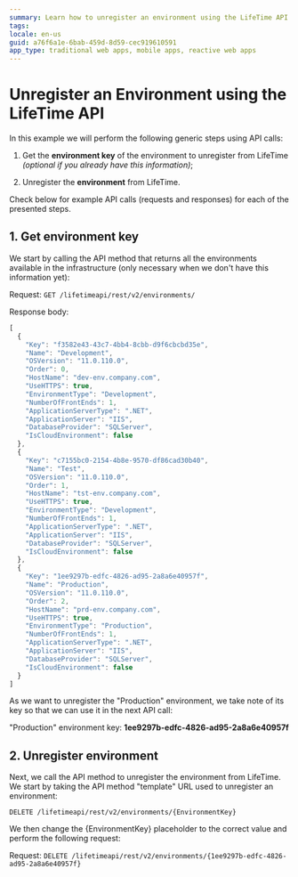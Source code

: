 ```yaml
---
summary: Learn how to unregister an environment using the LifeTime API.
tags:
locale: en-us
guid: a76f6a1e-6bab-459d-8d59-cec919610591
app_type: traditional web apps, mobile apps, reactive web apps
---
```


# Unregister an Environment using the LifeTime API

In this example we will perform the following generic steps using API calls:

1. Get the **environment key** of the environment to unregister from LifeTime _(optional if you already have this information)_;

1. Unregister the **environment** from LifeTime.

Check below for example API calls (requests and responses) for each of the presented steps.

## 1. Get environment key

We start by calling the API method that returns all the environments available in the infrastructure (only necessary when we don't have this information yet):

Request: `GET /lifetimeapi/rest/v2/environments/`

Response body:

```javascript
[
  {
    "Key": "f3582e43-43c7-4bb4-8cbb-d9f6cbcbd35e",
    "Name": "Development",
    "OSVersion": "11.0.110.0",
    "Order": 0,
    "HostName": "dev-env.company.com",
    "UseHTTPS": true,
    "EnvironmentType": "Development",
    "NumberOfFrontEnds": 1,
    "ApplicationServerType": ".NET",
    "ApplicationServer": "IIS",
    "DatabaseProvider": "SQLServer",
    "IsCloudEnvironment": false
  },
  {
    "Key": "c7155bc0-2154-4b8e-9570-df86cad30b40",
    "Name": "Test",
    "OSVersion": "11.0.110.0",
    "Order": 1,
    "HostName": "tst-env.company.com",
    "UseHTTPS": true,
    "EnvironmentType": "Development",
    "NumberOfFrontEnds": 1,
    "ApplicationServerType": ".NET",
    "ApplicationServer": "IIS",
    "DatabaseProvider": "SQLServer",
    "IsCloudEnvironment": false
  },
  {
    "Key": "1ee9297b-edfc-4826-ad95-2a8a6e40957f",
    "Name": "Production",
    "OSVersion": "11.0.110.0",
    "Order": 2,
    "HostName": "prd-env.company.com",
    "UseHTTPS": true,
    "EnvironmentType": "Production",
    "NumberOfFrontEnds": 1,
    "ApplicationServerType": ".NET",
    "ApplicationServer": "IIS",
    "DatabaseProvider": "SQLServer",
    "IsCloudEnvironment": false
  }
]
```
As we want to unregister the "Production" environment, we take note of its key so that we can use it in the next API call:

"Production" environment key: **1ee9297b-edfc-4826-ad95-2a8a6e40957f**

## 2. Unregister environment

Next, we call the API method to unregister the environment from LifeTime. We start by taking the API method "template" URL used to unregister an environment:

`DELETE /lifetimeapi/rest/v2/environments/{EnvironmentKey}`

We then change the {EnvironmentKey} placeholder to the correct value and perform the following request:

Request: `DELETE /lifetimeapi/rest/v2/environments/{1ee9297b-edfc-4826-ad95-2a8a6e40957f}`
